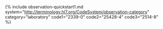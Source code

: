 {% include observation-quickstart1.md system="http://terminology.hl7.org/CodeSystem/observation-category" category="laboratory" code1="2339-0" code2="25428-4" code3="2514-8" %}
